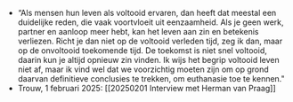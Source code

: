 - “Als mensen hun leven als voltooid ervaren, dan heeft dat meestal een duidelijke reden, die vaak voortvloeit uit eenzaamheid. Als je geen werk, partner en aanloop meer hebt, kan het leven aan zin en betekenis verliezen. Richt je dan niet op de voltooid verleden tijd, zeg ik dan, maar op de onvoltooid toekomende tijd. De toekomst is niet snel voltooid, daarin kun je altijd opnieuw zin vinden. Ik wijs het begrip voltooid leven niet af, maar ik vind wel dat we voorzichtig moeten zijn om op grond daarvan definitieve conclusies te trekken, om euthanasie toe te kennen."
- Trouw, 1 februari 2025: [[20250201 Interview met Herman van Praag]]